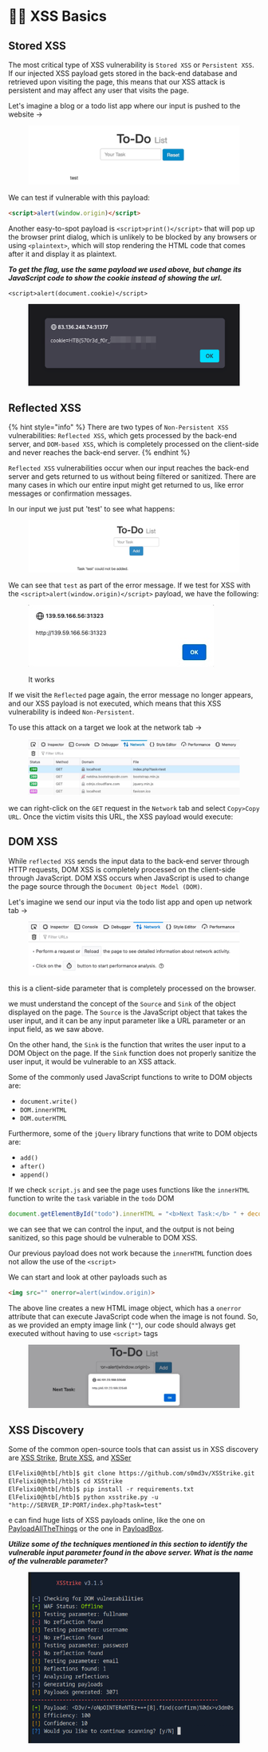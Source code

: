 # 🧎‍♂️ XSS Basics

## Stored XSS

The most critical type of XSS vulnerability is `Stored XSS` or `Persistent XSS`. If our injected XSS payload gets stored in the back-end database and retrieved upon visiting the page, this means that our XSS attack is persistent and may affect any user that visits the page.

Let's imagine a blog or a todo list app where our input is pushed to the website ->

<figure><img src="../../../.gitbook/assets/image (1283).png" alt=""><figcaption></figcaption></figure>

We can test if vulnerable with this payload:

```html
<script>alert(window.origin)</script>
```

Another easy-to-spot payload is `<script>print()</script>` that will pop up the browser print dialog, which is unlikely to be blocked by any browsers or using `<plaintext>`, which will stop rendering the HTML code that comes after it and display it as plaintext.

_**To get the flag, use the same payload we used above, but change its JavaScript code to show the cookie instead of showing the url.**_

```
<script>alert(document.cookie)</script>
```

<figure><img src="../../../.gitbook/assets/image (1284).png" alt=""><figcaption></figcaption></figure>

## Reflected XSS

{% hint style="info" %}
There are two types of `Non-Persistent XSS` vulnerabilities: `Reflected XSS`, which gets processed by the back-end server, and `DOM-based XSS`, which is completely processed on the client-side and never reaches the back-end server.
{% endhint %}

`Reflected XSS` vulnerabilities occur when our input reaches the back-end server and gets returned to us without being filtered or sanitized. There are many cases in which our entire input might get returned to us, like error messages or confirmation messages.

In our input we just put 'test' to see what happens:

<figure><img src="../../../.gitbook/assets/image (1285).png" alt=""><figcaption></figcaption></figure>

We can see that `test` as part of the error message. If we test for XSS with the `<script>alert(window.origin)</script>` payload, we have the following:

<figure><img src="../../../.gitbook/assets/image (1286).png" alt=""><figcaption><p>It works</p></figcaption></figure>

If we visit the `Reflected` page again, the error message no longer appears, and our XSS payload is not executed, which means that this XSS vulnerability is indeed `Non-Persistent`.

To use this attack on a target we look at the network tab ->

<figure><img src="../../../.gitbook/assets/image (1287).png" alt=""><figcaption></figcaption></figure>

we can right-click on the `GET` request in the `Network` tab and select `Copy>Copy URL`. Once the victim visits this URL, the XSS payload would execute:

## DOM XSS

While `reflected XSS` sends the input data to the back-end server through HTTP requests, DOM XSS is completely processed on the client-side through JavaScript. DOM XSS occurs when JavaScript is used to change the page source through the `Document Object Model (DOM)`.

Let's imagine we send our input via the todo list app and open up network tab ->

<figure><img src="../../../.gitbook/assets/image (12).png" alt=""><figcaption></figcaption></figure>

this is a client-side parameter that is completely processed on the browser.

we must understand the concept of the `Source` and `Sink` of the object displayed on the page. The `Source` is the JavaScript object that takes the user input, and it can be any input parameter like a URL parameter or an input field, as we saw above.

On the other hand, the `Sink` is the function that writes the user input to a DOM Object on the page. If the `Sink` function does not properly sanitize the user input, it would be vulnerable to an XSS attack.

Some of the commonly used JavaScript functions to write to DOM objects are:

* `document.write()`
* `DOM.innerHTML`
* `DOM.outerHTML`

Furthermore, some of the `jQuery` library functions that write to DOM objects are:

* `add()`
* `after()`
* `append()`

If we check `script.js` and see  the page uses functions like the `innerHTML` function to write the `task` variable in the `todo` DOM

```javascript
document.getElementById("todo").innerHTML = "<b>Next Task:</b> " + decodeURIComponent(task);
```

we can see that we can control the input, and the output is not being sanitized, so this page should be vulnerable to DOM XSS.

Our previous payload does not work because the `innerHTML` function does not allow the use of the `<script>`

We can start and look at other payloads such as&#x20;

```html
<img src="" onerror=alert(window.origin)>
```

The above line creates a new HTML image object, which has a `onerror` attribute that can execute JavaScript code when the image is not found. So, as we provided an empty image link (`""`), our code should always get executed without having to use `<script>` tags

<figure><img src="../../../.gitbook/assets/image (1) (1) (1) (1) (1) (1) (1) (1).png" alt=""><figcaption></figcaption></figure>

## XSS Discovery

Some of the common open-source tools that can assist us in XSS discovery are [XSS Strike](https://github.com/s0md3v/XSStrike), [Brute XSS](https://github.com/rajeshmajumdar/BruteXSS), and [XSSer](https://github.com/epsylon/xsser)

```shell-session
ElFelixi0@htb[/htb]$ git clone https://github.com/s0md3v/XSStrike.git
ElFelixi0@htb[/htb]$ cd XSStrike
ElFelixi0@htb[/htb]$ pip install -r requirements.txt
ElFelixi0@htb[/htb]$ python xsstrike.py -u "http://SERVER_IP:PORT/index.php?task=test" 
```

e can find huge lists of XSS payloads online, like the one on [PayloadAllTheThings](https://github.com/swisskyrepo/PayloadsAllTheThings/blob/master/XSS%20Injection/README.md) or the one in [PayloadBox](https://github.com/payloadbox/xss-payload-list).

_**Utilize some of the techniques mentioned in this section to identify the vulnerable input parameter found in the above server. What is the name of the vulnerable parameter?**_

<figure><img src="../../../.gitbook/assets/image (3) (1) (1) (1) (1).png" alt=""><figcaption></figcaption></figure>
